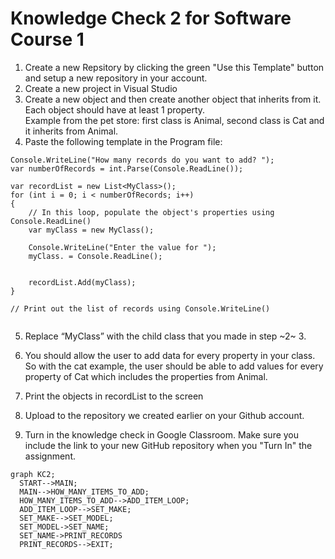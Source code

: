 # Knowledge Check 2 for Software Course 1

1. Create a new Repsitory by clicking the green "Use this Template" button and setup a new repository in your account.
2. Create a new project in Visual Studio
3. Create a new object and then create another object that inherits from it.  Each object should have at least 1 property.  
		Example from the pet store: 
			first class is Animal, 
				second class is Cat and it inherits from Animal.
4. Paste the following template in the Program file:

```
Console.WriteLine("How many records do you want to add? ");
var numberOfRecords = int.Parse(Console.ReadLine());

var recordList = new List<MyClass>();
for (int i = 0; i < numberOfRecords; i++)
{
	// In this loop, populate the object's properties using Console.ReadLine()
	var myClass = new MyClass();

	Console.WriteLine("Enter the value for ");
	myClass. = Console.ReadLine();
    

	recordList.Add(myClass);
}

// Print out the list of records using Console.WriteLine()


```
 
5. Replace “MyClass” with the child class that you made in step ~2~ 3.  

6. You should allow the user to add data for every property in your class.  
	So with the cat example, the user should be able to add values for every property of Cat which includes the properties from Animal.
7. Print the objects in recordList to the screen
8. Upload to the repository we created earlier on your Github account.
9. Turn in the knowledge check in Google Classroom. Make sure you include the link to your new GitHub repository when you "Turn In" the assignment.

```mermaid
graph KC2;
  START-->MAIN;
  MAIN-->HOW_MANY_ITEMS_TO_ADD;
  HOW_MANY_ITEMS_TO_ADD-->ADD_ITEM_LOOP; 
  ADD_ITEM_LOOP-->SET_MAKE;
  SET_MAKE-->SET_MODEL;
  SET_MODEL->SET_NAME;
  SET_NAME->PRINT_RECORDS
  PRINT_RECORDS-->EXIT;
```